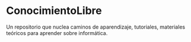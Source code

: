 # ConocimientoLibre
Un repositorio que nuclea caminos de aparendizaje, tutoriales, materiales teóricos para aprender sobre informática.

